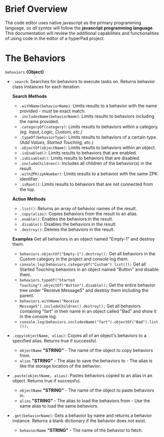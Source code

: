 # Brief Overview
The code editor uses native javascript as the primary programming language, so *all syntax* will follow the **javascript programming language**.
This documentation will review the additional capabilities and functionalities of using code in the editor of a hyperPad project.

# The Behaviors
`behaviors` **{Object}**
- `.search`: Searches for behaviors to execute tasks on. Returns behavior class instances for each iteration.

  **Search Methods**
  - `.withName(behaviorName)`: Limits results to a behavior with the name provided - must be exact match.
  - `.includesName(behaviorName)`: Limits results to behaviors including the name provided.
  - `.categoryOf(category)`: Limits results to behaviors within a category. *(eg. Input, Logic, Custom, etc.)*
  - `.typeOf(behaviorType)`: Limits results to behaviors of a certain type. *(Add Values, Started Touching, etc.)*
  - `.objectOf(objectName)`: Limits results to behaviors within an object.
  - `.isEnabled()`: Limits results to behaviors that are enabled.
  - `.isDisabled()`: Limits results to behaviors that are disabled.
  - `.includeChildren()`: Includes all children of the behavior(s) in the result.
  - `.withZPK(zpkNumber)`: Limits results to a behavior with the same ZPK identifier.
  - `.isRoot()`: Limits results to behaviors that are not connected from the top.

  **Action Methods**
  - `.list()`: Returns an array of behavior names of the result.
  - `.copy(alias)`: Copies behaviors from the result to an alias.
  - `.enable()`: Enables the behaviors in the result.
  - `.disable()`: Disables the behaviors in the result.
  - `.destroy()`: Deletes the behaviors in the result.

  **Examples**
  Get all behaviors in an object named "Empty-1" and destroy them.
  - `behaviors.objectOf("Empty-1").destroy();`
  Get all behaviors in the Custom category in the project and console log them.
  - `console.log(behaviors.categoryOf("Custom").list());`
  Get all Started Touching behaviors in an object named "Button" and disable them.
  - `behaviors.typeOf("Started Touching").objectOf("Button").disable();`
  Get the entire behavior tree under "Receive Message5" and destroy them including the parent.
  - `behaviors.withName("Receive Message5").includeChildren().destroy();`
  Get all behaviors containing "fart" in their name in an object called "Bad" and show it in the console log.
  - `console.log(behaviors.includesName("fart").objectOf("Bad").list());`

- `.copy(objectName, alias)`: Copies all of an object's behaviors to a specified alias. Returns true if successful.
  - `objectName` **"STRING"** - The name of the object to copy behaviors from.
  - `alias` **"STRING"** - The alias to save the behaviors to - The alias is like the storage location of the behavior.

- `.paste(objectName, alias)`: Pastes behaviors copied to an alias in an object. Returns true if successful.
  - `objectName` **"STRING"** - The name of the object to paste behaviors in.
  - `alias` **"STRING"** - The alias to load the behaviors from - Use the same alias to load the same behaviors.

- `.get(behaviorName)`: Gets a behavior by name and returns a behavior instance. Returns a blank dictionary if the behavior does not exist.
  - `behaviorName` **"STRING"** - The name of the behavior to fetch.
